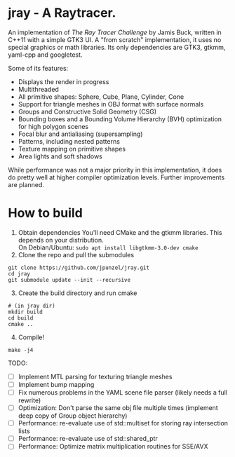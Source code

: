 # jray - A Raytracer.

An implementation of *The Ray Tracer Challenge* by Jamis Buck, written in C++11 with a simple GTK3 UI.
A "from scratch" implementation, it uses no special graphics or math libraries. Its only dependencies are GTK3, gtkmm, yaml-cpp and googletest.

Some of its features:

- Displays the render in progress
- Multithreaded
- All primitive shapes: Sphere, Cube, Plane, Cylinder, Cone
- Support for triangle meshes in OBJ format with surface normals
- Groups and Constructive Solid Geometry (CSG)
- Bounding boxes and a Bounding Volume Hierarchy (BVH) optimization for high polygon scenes
- Focal blur and antialiasing (supersampling)
- Patterns, including nested patterns
- Texture mapping on primitive shapes
- Area lights and soft shadows

While performance was not a major priority in this implementation, it does do pretty well at higher compiler optimization levels. Further improvements are planned.

# How to build
1. Obtain dependencies
You'll need CMake and the gtkmm libraries. This depends on your distribution.  
On Debian/Ubuntu:
`sudo apt install libgtkmm-3.0-dev cmake`
2. Clone the repo and pull the submodules  
```
git clone https://github.com/jpunzel/jray.git
cd jray
git submodule update --init --recursive
```
3. Create the build directory and run cmake
```
# (in jray dir)
mkdir build
cd build
cmake ..
```
4. Compile!
```
make -j4
```

TODO:
- [ ] Implement MTL parsing for texturing triangle meshes
- [ ] Implement bump mapping
- [ ] Fix numerous problems in the YAML scene file parser (likely needs a full rewrite)
- [ ] Optimization: Don't parse the same obj file multiple times (implement deep copy of Group object hierarchy)
- [ ] Performance: re-evaluate use of std::multiset for storing ray intersection lists
- [ ] Performance: re-evaluate use of std::shared_ptr
- [ ] Performance: Optimize matrix multiplication routines for SSE/AVX